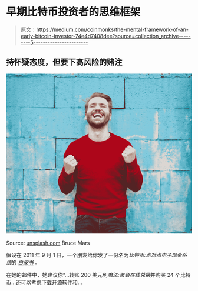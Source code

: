 # 早期比特币投资者的思维框架

> 原文：<https://medium.com/coinmonks/the-mental-framework-of-an-early-bitcoin-investor-74e4d7408dee?source=collection_archive---------5----------------------->

## 持怀疑态度，但要下高风险的赌注

![](img/ff8cc713d254369211389758b4665d38.png)

Source: [unsplash.com](https://unsplash.com/@brucemars) Bruce Mars

假设在 2011 年 9 月 1 日，一个朋友给你发了一份名为*比特币:点对点电子现金系统*的 [*白皮书*](https://bitcoin.org/bitcoin.pdf) 。

在她的邮件中，她建议你“...转账 200 美元到*魔法:聚会在线兑换*并购买 24 个比特币…还可以考虑下载开源软件和…